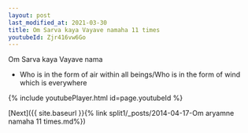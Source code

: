 ```yaml
---
layout: post
last_modified_at: 2021-03-30
title: Om Sarva kaya Vayave namaha 11 times
youtubeId: Zjr416vw6Go
---
```

 
 
Om Sarva kaya Vayave nama 
 
 -  Who is in the form of air within all beings/Who is in the form of wind which is everywhere 
 
  
 
  
 
 
 
 
 
 


{% include youtubePlayer.html id=page.youtubeId %}
 
[Next]({{ site.baseurl }}{% link  split1/_posts/2014-04-17-Om aryamne namaha 11 times.md%})
 
